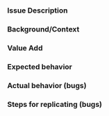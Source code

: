 ### Issue Description

### Background/Context

### Value Add

### Expected behavior

### Actual behavior (bugs)

### Steps for replicating (bugs)
